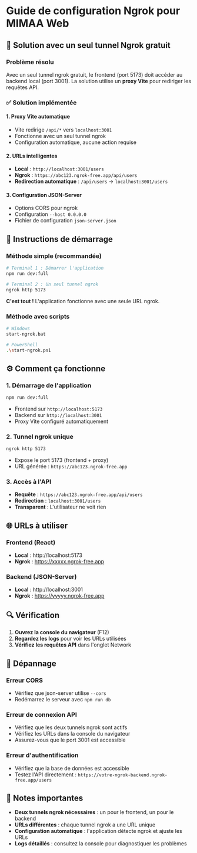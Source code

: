# Guide de configuration Ngrok pour MIMAA Web

## 🚀 Solution avec un seul tunnel Ngrok gratuit

### Problème résolu
Avec un seul tunnel ngrok gratuit, le frontend (port 5173) doit accéder au backend local (port 3001). La solution utilise un **proxy Vite** pour rediriger les requêtes API.

### ✅ Solution implémentée

#### 1. **Proxy Vite automatique**
- Vite redirige `/api/*` vers `localhost:3001`
- Fonctionne avec un seul tunnel ngrok
- Configuration automatique, aucune action requise

#### 2. **URLs intelligentes**
- **Local** : `http://localhost:3001/users`
- **Ngrok** : `https://abc123.ngrok-free.app/api/users`
- **Redirection automatique** : `/api/users` → `localhost:3001/users`

#### 3. **Configuration JSON-Server**
- Options CORS pour ngrok
- Configuration `--host 0.0.0.0`
- Fichier de configuration `json-server.json`

## 🔧 Instructions de démarrage

### Méthode simple (recommandée)
```bash
# Terminal 1 : Démarrer l'application
npm run dev:full

# Terminal 2 : Un seul tunnel ngrok
ngrok http 5173
```

**C'est tout !** L'application fonctionne avec une seule URL ngrok.

### Méthode avec scripts
```bash
# Windows
start-ngrok.bat

# PowerShell
.\start-ngrok.ps1
```

## ⚙️ Comment ça fonctionne

### 1. **Démarrage de l'application**
```bash
npm run dev:full
```
- Frontend sur `http://localhost:5173`
- Backend sur `http://localhost:3001`
- Proxy Vite configuré automatiquement

### 2. **Tunnel ngrok unique**
```bash
ngrok http 5173
```
- Expose le port 5173 (frontend + proxy)
- URL générée : `https://abc123.ngrok-free.app`

### 3. **Accès à l'API**
- **Requête** : `https://abc123.ngrok-free.app/api/users`
- **Redirection** : `localhost:3001/users`
- **Transparent** : L'utilisateur ne voit rien

## 🌐 URLs à utiliser

### Frontend (React)
- **Local** : http://localhost:5173
- **Ngrok** : https://xxxxx.ngrok-free.app

### Backend (JSON-Server)
- **Local** : http://localhost:3001
- **Ngrok** : https://yyyyy.ngrok-free.app

## 🔍 Vérification

1. **Ouvrez la console du navigateur** (F12)
2. **Regardez les logs** pour voir les URLs utilisées
3. **Vérifiez les requêtes API** dans l'onglet Network

## 🐛 Dépannage

### Erreur CORS
- Vérifiez que json-server utilise `--cors`
- Redémarrez le serveur avec `npm run db`

### Erreur de connexion API
- Vérifiez que les deux tunnels ngrok sont actifs
- Vérifiez les URLs dans la console du navigateur
- Assurez-vous que le port 3001 est accessible

### Erreur d'authentification
- Vérifiez que la base de données est accessible
- Testez l'API directement : `https://votre-ngrok-backend.ngrok-free.app/users`

## 📝 Notes importantes

- **Deux tunnels ngrok nécessaires** : un pour le frontend, un pour le backend
- **URLs différentes** : chaque tunnel ngrok a une URL unique
- **Configuration automatique** : l'application détecte ngrok et ajuste les URLs
- **Logs détaillés** : consultez la console pour diagnostiquer les problèmes
